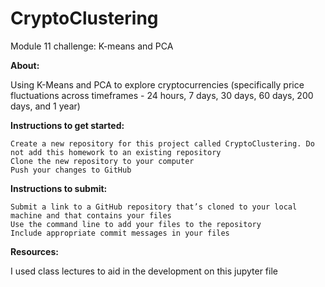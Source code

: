 # CryptoClustering
Module 11 challenge: K-means and PCA


**About:**

Using K-Means and PCA to explore cryptocurrencies (specifically price fluctuations across timeframes - 24 hours, 7 days, 30 days, 60 days, 200 days, and 1 year)

**Instructions to get started:**
    
    Create a new repository for this project called CryptoClustering. Do not add this homework to an existing repository
    Clone the new repository to your computer
    Push your changes to GitHub

**Instructions to submit:**
    
    Submit a link to a GitHub repository that’s cloned to your local machine and that contains your files
    Use the command line to add your files to the repository
    Include appropriate commit messages in your files

**Resources:**

I used class lectures to aid in the development on this jupyter file 
